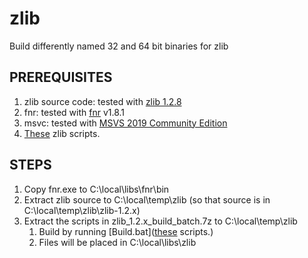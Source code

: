 # zlib
Build differently named 32 and 64 bit binaries for zlib

## PREREQUISITES
1. zlib source code: tested with [zlib 1.2.8](http://zlib.net/)
2. fnr: tested with [fnr](http://findandreplace.io/downloads/fnr.zip) v1.8.1
3. msvc: tested with [MSVS 2019 Community Edition](https://visualstudio.microsoft.com/)
4. [These](https://github.com/alecmus/buildscripts/tree/master/zlib/scripts) zlib scripts.
			
## STEPS
1. Copy fnr.exe to C:\local\libs\fnr\bin
2. Extract zlib source to C:\local\temp\zlib (so that source is in C:\local\temp\zlib\zlib-1.2.x)
3. Extract the scripts in zlib_1.2.x_build_batch.7z to C:\local\temp\zlib
    1. Build by running [Build.bat]([these](https://github.com/alecmus/buildscripts/tree/master/zlib/scripts/Build.bat) scripts.)
    2. Files will be placed in C:\local\libs\zlib
